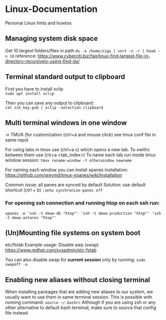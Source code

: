 # Linux-Documentation
Personal Linux hints and howtos

## Managing system disk space
Get 10 largest folders/files in path
```du -a /home/ziga | sort -n -r | head -n 10```
reference: https://www.cyberciti.biz/faq/linux-find-largest-file-in-directory-recursively-using-find-du/

## Terminal standard output to clipboard
First you have to install xclip <br/>
```sudo apt install xclip```

Then you can save any output to clipboard: <br/>
```cat ssh_key.pub | xclip -selection clipboard```


## Multi terminal windows in one window
-> TMUX (for customization (ctrl+a and mouse click) see tmux conf file in same repo)

For using tabs in tmux use (ctrl+a c) which opens a new tab. To swithc between them use (ctr+a <tab_index>)
To name each tab run inside tmux window session:
```tmux rename-window -t otherwindow newname```

For naming each window you can install xpanes
installation: https://github.com/greymd/tmux-xpanes/wiki/Installation

Common issue: all panes are synced by default
Solution: use default shortcut (ctrl + b) `:setw synchronize-panes off`

### For opening ssh connection and running htop on each ssh run:
```xpanes -e 'ssh -t dewe-db "htop"' 'ssh -t dewe-production "htop"' 'ssh -t dewe-antares "htop"'```

## (Un)Mounting file systems on system boot
etc/fstab
Example usage: Disable swp (swap)
https://www.redhat.com/sysadmin/etc-fstab

You can also disable swap for **current session** only by running: ```sudo swapoff -a```

## Enabling new aliases without closing terminal
When installing packages that are adding new aliases to our system, we usually want to use them in same terminal session.
This is possible with running command: ```source ~/.bashrc```
Although if you are using zsh or any other alternative to default bash terminal, make sure to source that config file instead.
